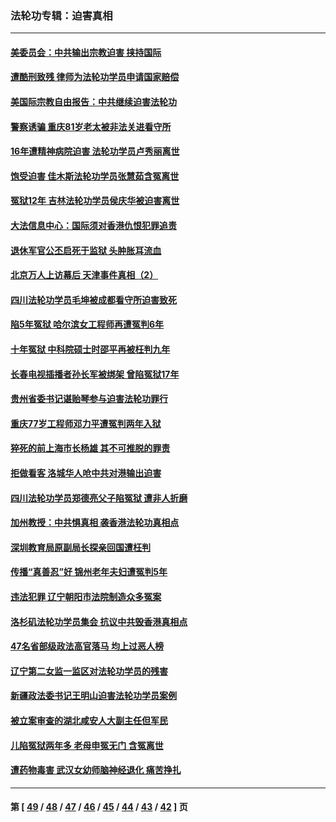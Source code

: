 ### 法轮功专辑：迫害真相
---
#### [美委员会：中共输出宗教迫害 挟持国际](../../pages/nf4379/n12897485.md) 
#### [遭酷刑致残 律师为法轮功学员申请国家赔偿](../../pages/nf4379/n12893359.md) 
#### [美国际宗教自由报告：中共继续迫害法轮功](../../pages/nf4379/n12895865.md) 
#### [警察诱骗 重庆81岁老太被非法关进看守所](../../pages/nf4379/n12893184.md) 
#### [16年遭精神病院迫害 法轮功学员卢秀丽离世](../../pages/nf4379/n12892646.md) 
#### [饱受迫害 佳木斯法轮功学员张慧茹含冤离世](../../pages/nf4379/n12888252.md) 
#### [冤狱12年 吉林法轮功学员侯庆华被迫害离世](../../pages/nf4379/n12888151.md) 
#### [大法信息中心：国际须对香港仇恨犯罪追责](../../pages/nf4379/n12887411.md) 
#### [退休军官公丕启死于监狱 头肿胀耳流血](../../pages/nf4379/n12887874.md) 
#### [北京万人上访幕后 天津事件真相（2）](../../pages/nf4379/n12886978.md) 
#### [四川法轮功学员毛坤被成都看守所迫害致死](../../pages/nf4379/n12887453.md) 
#### [陷5年冤狱 哈尔滨女工程师再遭冤判6年](../../pages/nf4379/n12885028.md) 
#### [十年冤狱 中科院硕士时邵平再被枉判九年](../../pages/nf4379/n12884554.md) 
#### [长春电视插播者孙长军被绑架 曾陷冤狱17年](../../pages/nf4379/n12884167.md) 
#### [贵州省委书记谌贻琴参与迫害法轮功罪行](../../pages/nf4379/n12882654.md) 
#### [重庆77岁工程师邓力平遭冤判两年入狱](../../pages/nf4379/n12882449.md) 
#### [猝死的前上海市长杨雄 其不可推脱的罪责](../../pages/nf4379/n12881777.md) 
#### [拒做看客 洛城华人呛中共对港输出迫害](../../pages/nf4379/n12880843.md) 
#### [四川法轮功学员郑德亮父子陷冤狱 遭非人折磨](../../pages/nf4379/n12877488.md) 
#### [加州教授：中共惧真相 袭香港法轮功真相点](../../pages/nf4379/n12878432.md) 
#### [深圳教育局原副局长探亲回国遭枉判](../../pages/nf4379/n12875389.md) 
#### [传播“真善忍”好 锦州老年夫妇遭冤判5年](../../pages/nf4379/n12876873.md) 
#### [违法犯罪 辽宁朝阳市法院制造众多冤案](../../pages/nf4379/n12875282.md) 
#### [洛杉矶法轮功学员集会 抗议中共毁香港真相点](../../pages/nf4379/n12875823.md) 
#### [47名省部级政法高官落马 均上过恶人榜](../../pages/nf4379/n12861672.md) 
#### [辽宁第二女监一监区对法轮功学员的残害](../../pages/nf4379/n12875052.md) 
#### [新疆政法委书记王明山迫害法轮功学员案例](../../pages/nf4379/n12872717.md) 
#### [被立案审查的湖北咸安人大副主任但军民](../../pages/nf4379/n12874559.md) 
#### [儿陷冤狱两年多 老母申冤无门 含冤离世](../../pages/nf4379/n12869226.md) 
#### [遭药物毒害 武汉女幼师脑神经退化 痛苦挣扎](../../pages/nf4379/n12872368.md) 

---
#### 第 [ [49](./49.md) / [48](./48.md) / [47](./47.md) / [46](./46.md) / [45](./45.md) / [44](./44.md) / [43](./43.md) / [42](./42.md) ] 页
